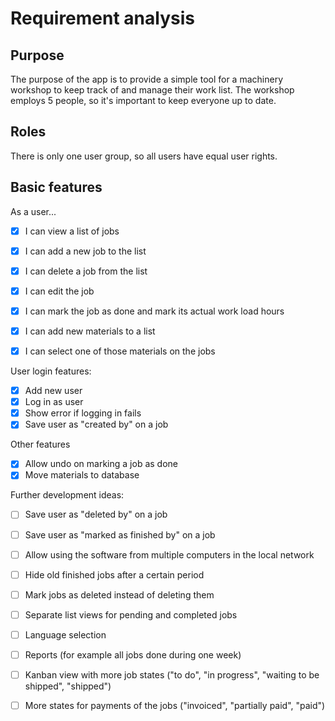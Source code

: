 # Requirement analysis

## Purpose

The purpose of the app is to provide a simple tool for a machinery workshop to keep track of and manage their work list. The workshop employs 5 people, so it's important to keep everyone up to date.

## Roles

There is only one user group, so all users have equal user rights.

## Basic features

As a user...
 
- [x]  I can view a list of jobs
- [x]  I can add a new job to the list
- [x]  I can delete a job from the list
- [x]  I can edit the job
- [x]  I can mark the job as done and mark its actual work load hours

- [x]  I can add new materials to a list
- [x]  I can select one of those materials on the jobs

User login features:

- [X] Add new user
- [x] Log in as user
- [x] Show error if logging in fails
- [x] Save user as "created by" on a job

Other features

- [x] Allow undo on marking a job as done
- [x] Move materials to database

Further development ideas:

- [ ] Save user as "deleted by" on a job
- [ ] Save user as "marked as finished by" on a job
- [ ] Allow using the software from multiple computers in the local network
- [ ] Hide old finished jobs after a certain period
- [ ] Mark jobs as deleted instead of deleting them
- [ ] Separate list views for pending and completed jobs
- [ ] Language selection
- [ ] Reports (for example all jobs done during one week)
- [ ] Kanban view with more job states ("to do", "in progress", "waiting to be shipped", "shipped")
- [ ] More states for payments of the jobs ("invoiced", "partially paid", "paid")

